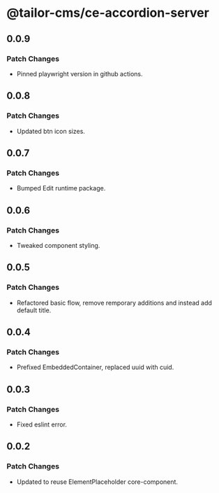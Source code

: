 # @tailor-cms/ce-accordion-server

## 0.0.9

### Patch Changes

- Pinned playwright version in github actions.

## 0.0.8

### Patch Changes

- Updated btn icon sizes.

## 0.0.7

### Patch Changes

- Bumped Edit runtime package.

## 0.0.6

### Patch Changes

- Tweaked component styling.

## 0.0.5

### Patch Changes

- Refactored basic flow, remove remporary additions and instead add default title.

## 0.0.4

### Patch Changes

- Prefixed EmbeddedContainer, replaced uuid with cuid.

## 0.0.3

### Patch Changes

- Fixed eslint error.

## 0.0.2

### Patch Changes

- Updated to reuse ElementPlaceholder core-component.
